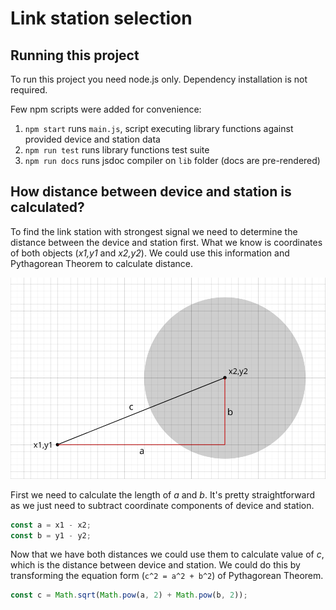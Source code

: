# Link station selection

## Running this project

To run this project you need node.js only. Dependency installation is not required.

Few npm scripts were added for convenience:
1. `npm start` runs `main.js`, script executing library functions against provided device and station data
2. `npm run test` runs library functions test suite
3. `npm run docs` runs jsdoc compiler on `lib` folder (docs are pre-rendered)

## How distance between device and station is calculated?

To find the link station with strongest signal we need to determine the distance between the device and station first.
What we know is coordinates of both objects (_x1,y1_ and _x2,y2_). We could use this information and Pythagorean Theorem 
to calculate distance.

![Pythagorean Theorem chart](assets/pythagorean-theorem-chart.png)

First we need to calculate the length of _a_ and _b_. It's pretty straightforward as we just need to subtract coordinate
components of device and station.

```js
const a = x1 - x2;
const b = y1 - y2;
```

Now that we have both distances we could use them to calculate value of _c_, which is the distance between device and
station. We could do this by transforming the equation form (```c^2 = a^2 + b^2```) of Pythagorean Theorem.

```js
const c = Math.sqrt(Math.pow(a, 2) + Math.pow(b, 2));
```
